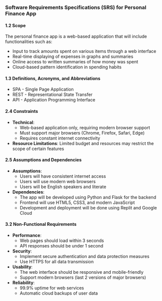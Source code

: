 ### **Software Requirements Specifications (SRS) for Personal Finance App**

#### 1.2 **Scope**
The personal finance app is a web-based application that will include functionalities such as:
- Input to track amounts spent on various items through a web interface
- Real-time displaying of expenses in graphs and summaries
- Online access to written summaries of how money was spent
- Cloud-based pattern identification in spending habits

#### 1.3 **Definitions, Acronyms, and Abbreviations**
- SPA - Single Page Application
- REST - Representational State Transfer
- API - Application Programming Interface

#### 2.4 **Constraints**
- **Technical**: 
  - Web-based application only, requiring modern browser support
  - Must support major browsers (Chrome, Firefox, Safari, Edge)
  - Requires constant internet connectivity
- **Resource Limitations**: Limited budget and resources may restrict the scope of certain features

#### 2.5 **Assumptions and Dependencies**
- **Assumptions**:
  - Users will have consistent internet access
  - Users will use modern web browsers
  - Users will be English speakers and literate
- **Dependencies**:
  - The app will be developed using Python and Flask for the backend
  - Frontend will use HTML5, CSS3, and modern JavaScript
  - Development and deployment will be done using Replit and Google Cloud

#### 3.2 **Non-Functional Requirements**
- **Performance**:
  - Web pages should load within 3 seconds
  - API responses should be under 1 second
- **Security**:
  - Implement secure authentication and data protection measures
  - Use HTTPS for all data transmission
- **Usability**:
  - The web interface should be responsive and mobile-friendly
  - Support modern browsers (last 2 versions of major browsers)
- **Reliability**:
  - 99.9% uptime for web services
  - Automatic cloud backups of user data
